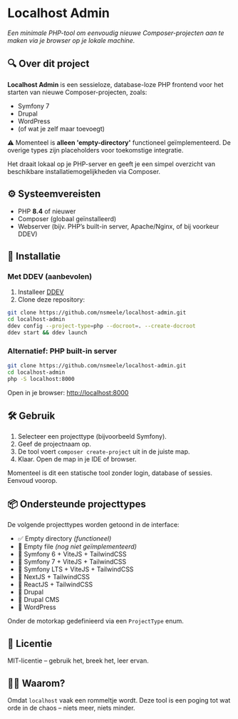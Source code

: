 # Localhost Admin

_Een minimale PHP-tool om eenvoudig nieuwe Composer-projecten aan te maken via je browser op je lokale machine._

## 🔍 Over dit project

**Localhost Admin** is een sessieloze, database-loze PHP frontend voor het starten van nieuwe Composer-projecten, zoals:

- Symfony 7
- Drupal
- WordPress
- (of wat je zelf maar toevoegt)

⚠️ Momenteel is **alleen 'empty-directory'** functioneel geïmplementeerd. De overige types zijn placeholders voor toekomstige integratie.

Het draait lokaal op je PHP-server en geeft je een simpel overzicht van beschikbare installatiemogelijkheden via Composer.

## ⚙️ Systeemvereisten

- PHP **8.4** of nieuwer
- Composer (globaal geïnstalleerd)
- Webserver (bijv. PHP’s built-in server, Apache/Nginx, of bij voorkeur DDEV)

## 🚀 Installatie

### Met DDEV (aanbevolen)

1. Installeer [DDEV](https://ddev.readthedocs.io/en/stable/)
2. Clone deze repository:

```bash
git clone https://github.com/nsmeele/localhost-admin.git
cd localhost-admin
ddev config --project-type=php --docroot=. --create-docroot
ddev start && ddev launch
```

### Alternatief: PHP built-in server

```bash
git clone https://github.com/nsmeele/localhost-admin.git
cd localhost-admin
php -S localhost:8000
```

Open in je browser: [http://localhost:8000](http://localhost:8000)

## 🛠 Gebruik

1. Selecteer een projecttype (bijvoorbeeld Symfony).
2. Geef de projectnaam op.
3. De tool voert `composer create-project` uit in de juiste map.
4. Klaar. Open de map in je IDE of browser.

Momenteel is dit een statische tool zonder login, database of sessies. Eenvoud voorop.

## 📦 Ondersteunde projecttypes

De volgende projecttypes worden getoond in de interface:

- ✅ Empty directory *(functioneel)*
- 🚧 Empty file *(nog niet geïmplementeerd)*
- 🚧 Symfony 6 + ViteJS + TailwindCSS
- 🚧 Symfony 7 + ViteJS + TailwindCSS
- 🚧 Symfony LTS + ViteJS + TailwindCSS
- 🚧 NextJS + TailwindCSS
- 🚧 ReactJS + TailwindCSS
- 🚧 Drupal
- 🚧 Drupal CMS
- 🚧 WordPress

Onder de motorkap gedefinieerd via een `ProjectType` enum.

## 📄 Licentie

MIT-licentie – gebruik het, breek het, leer ervan.

## 🙋‍♂️ Waarom?

Omdat `localhost` vaak een rommeltje wordt. Deze tool is een poging tot wat orde in de chaos – niets meer, niets minder.
